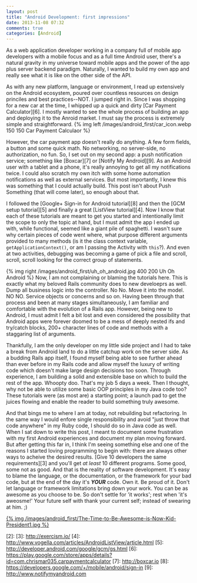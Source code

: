 ```yaml
---
layout: post
title: "Android Development: first impressions"
date: 2013-11-08 07:32
comments: true
categories: [Android]
---
```


As a web application developer working in a company full of mobile app
developers with a mobile focus and as a full time Android user, there's a
natural gravity in my universe toward mobile apps and the power of the app plus
server backend paradigm. Naturally, I wanted to build my own app and really see
what it is like on the other side of the API.

As with any new platform, language or environment, I read up extensively on the
Android ecosystem, poured over countless resources on design princiles and best
practices--NOT. I jumped right in. Since I was shopping for a new car at the
time, I whipped up a quick and dirty [Car Payment
Calculator][6].  I mostly wanted to see the whole process of building an app
and deploying it to the Anroid market. I must say the process is extremely
simple and straightforward.
{% img left /images/android_first/car_icon.webp 150 150 Car Payment Calculaor %}

However, the car payment app doesn't really do anything. A few form fields, a
button and some quick math. No networking, no server-side, no authorization, no
fun. So, I set out on my second app: a push notification service; something like
[Boxcar][7] or [Notify My Android][9]. As an Android user with a tablet and a
phone, it's really annoying to get all my notifications twice. I could  also
scratch my own itch with some home automation notifications as well as
external services. But most importantly, I knew this was something that I
could actually build. This post isn't about Push Something (that will come
later), so enough about that.

I followed the [Google+ Sign-in for Android tutorial][8] and then the [GCM
setup tutorial][5] and finally a great [ListView tutorial][4]. Now I know that
each of these tutorials are meant to get you started and intentionally limit
the scope to only the topic at hand, but I must admit the app I ended up with,
while functional, seemed like a giant pile of spaghetti. I wasn't sure why
certain pieces of code went where, what purpose different arguments provided
to many methods (is it the class context variable, `getApplicationContext()`,
or am I passing the Activity with `this`?). And even at two activities,
debugging was becoming a game of pick a file and scroll, scroll, scroll looking
for the correct group of statements.

{% img right /images/android_first/uh_oh_android.jpg 400 200 Uh Oh Android %}
Now, I am not complaining or blaming the tutorials here. This is exactly what my
beloved Rails community does to new develoeprs as well. Dump all business logic
into the controller. No No. Move it into the model. NO NO. Service objects or
concerns and so on. Having been through that process and been at many stages
simultaneously, I am familiar and comfortable with the evolution of a Rails app.
However, being new to Android, I must admit I felt a bit lost and even
considered the possibility that Android apps were forever doomed to be a mess
of deeply nested ifs and try/catch blocks, 200+ character lines of code and
methods with a staggaring list of arguments.

Thankfully, I am the only developer on my little side project and I had to take
a break from Android land to do a little catchup work on the server side. As a
budding Rails app itself, I found myself being able to see further ahead than
ever before in my Rails code and allow myself the luxury of writing code which
doesn't make large design decisions too soon. Through experience, I am building
a solid and extensible base on which to build the rest of the app. Whoopty doo.
That's my job 5 days a week. Then I thought, why not be able to utilize some
basic OOP principles in my Java code too? These tutorials were (as most are) a
starting point; a launch pad to get the juices flowing and enable the reader
to build something truly awesome.

And that bings me to where I am at today, not rebuilding but refactoring. In the
same way I would enfore single responsibility and avoid "just throw that code
anywhere" in my Ruby code, I should do so in Java code as well. When I sat down
to write this post, I meant to document some frustration with my first Android
experiences and document my plan moving forward. But after getting this far in,
I think I'm seeing something else and one of the reasons I started
loving programming to begin with: there are always other ways to acheive the
desired results. [Give 10 developers the same requirements][3] and you'll get
_at least_ 10 different programs. Some good, some not as good. And that is the
reality of software development. It's easy to blame the language, or the
documentation, or the framework for your bad code, but at the end of the day
it's ___YOUR___ code. Own it. Be proud of it. Don't let language or framework
limitations bring down your work. You can be as awesome as you choose to be.
So don't settle for 'it works'; rest when 'it's aweosme!' Your future self
with thank your current self; instead of swearing at him. ;)  

[{% img /images/android_first/The-Time-to-Be-Awesome-is-Now-Kid-President1.jpg %}][1]

[1]: http://www.youtube.com/watch?v=l-gQLqv9f4o
[2]:
[3]: http://exercism.io/
[4]: http://www.vogella.com/articles/AndroidListView/article.html
[5]: http://developer.android.com/google/gcm/gs.html
[6]: https://play.google.com/store/apps/details?id=com.chrismar035.carpaymentcalculator
[7]: http://boxcar.io
[8]: https://developers.google.com/+/mobile/android/sign-in
[9]: http://www.notifymyandroid.com
